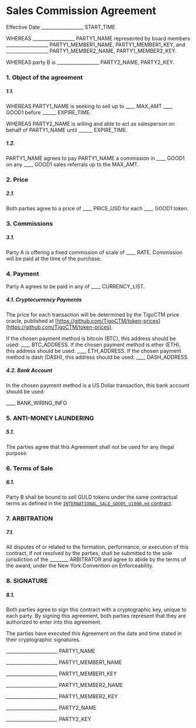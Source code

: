 # Sales Commission Agreement

Effective Date __________________ START_TIME

WHEREAS __________________ PARTY1_NAME represented by board members __________________ PARTY1_MEMBER1_NAME, PARTY1_MEMBER1_KEY, and __________________ PARTY1_MEMBER2_NAME, PARTY1_MEMBER2_KEY.

WHEREAS party B is __________________ PARTY2_NAME, PARTY2_KEY.

### 1. Object of the agreement

##### 1.1.

WHEREAS PARTY1_NAME is seeking to sell up to ____ MAX_AMT ____ GOOD1 before ______ EXPIRE_TIME.

WHEREAS PARTY2_NAME is willing and able to act as salesperson on behalf of PARTY1_NAME until ______ EXPIRE_TIME.

##### 1.2.

PARTY1_NAME agrees to pay PARTY1_NAME a commission in ____ GOOD1 on any ____ GOOD1 sales referrals up to the MAX_AMT.

### 2. Price

##### 2.1.

Both parties agree to a price of ____ PRICE_USD for each ____ GOOD1 token.

### 3. Commissions

##### 3.1.

Party A is offering a fixed commission of scale of ____ RATE. Commission will be paid at the time of the purchase. 

### 4. Payment

Party A agrees to be paid in any of ____ CURRENCY_LIST.

##### 4.1. Cryptocurrency Payments

The price for each transaction will be determined by the TigoCTM price oracle, published at [https://github.com/TigoCTM/token-prices](https://github.com/TigoCTM/token-prices).

If the chosen payment method is bitcoin (BTC), this address should be used: ____ BTC_ADDRESS.
If the chosen payment method is ether (ETH), this address should be used: ____ ETH_ADDRESS.
If the chosen payment method is dash (DASH), this address should be used: ____ DASH_ADDRESS.

##### 4.2. Bank Account

In the chosen payment method is a US Dollar transaction, this bank account should be used:

____ BANK_WIRING_INFO

### 5. ANTI-MONEY LAUNDERING

##### 5.1.

The parties agree that this Agreement shall not be used for any illegal purpose.

### 6. Terms of Sale

##### 6.1.

Party B shall be bound to sell GULD tokens under the same contractual terms as defined in the [`INTERNATIONAL_SALE_GOODS_U1000.md` contract](https://github.com/guldcoin/Documents-guld/blob/guld/legal/contract/template/INTERNATIONAL_SALE_GOODS_U1000.md).

### **7. ARBITRATION**

##### 7.1.

All disputes of or related to the formation, performance, or execution of this contract, if not resolved by the parties, shall be submitted to the sole jurisdiction of the ________ ARBITRATOR and agree to abide by the terms of the award, under the New York Convention on Enforceability.

### 8. SIGNATURE

##### 8.1.

Both parties agree to sign this contract with a cryptographic key, unique to each party. By signing this agreement, both parties represent that they are authorized to enter into this agreement.

The parties have executed this Agreement on the date and time stated in their cryptographic signatures.

______________________ PARTY1_NAME

______________________ PARTY1_MEMBER1_NAME

______________________ PARTY1_MEMBER1_KEY

______________________ PARTY1_MEMBER2_NAME

______________________ PARTY1_MEMBER2_KEY


______________________ PARTY2_NAME

______________________ PARTY2_KEY
